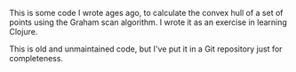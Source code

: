 This is some code I wrote ages ago, to calculate the convex hull of a set of points
using the Graham scan algorithm. I wrote it as an exercise in learning Clojure.

This is old and unmaintained code, but I've put it in a Git repository just for
completeness.
